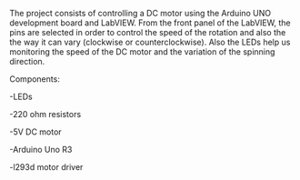 The project consists of controlling a DC motor using the Arduino UNO development board and LabVIEW. From the front panel
of the LabVIEW, the pins are selected in order to control the speed of the rotation and also the the way it can vary (clockwise or counterclockwise).
Also the LEDs help us monitoring the speed of the DC motor and the variation of the spinning direction.

Components:

-LEDs

-220 ohm resistors

-5V DC motor

-Arduino Uno R3

-l293d motor driver

